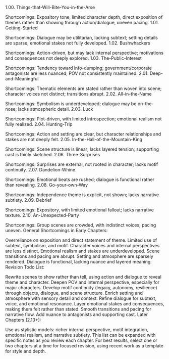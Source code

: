 1.00. Things-that-Will-Bite-You-in-the-Arse

Shortcomings: Expository tone, limited character depth, direct exposition of themes rather than showing through action/dialogue, uneven pacing.
1.01. Getting-Started

Shortcomings: Dialogue may be utilitarian, lacking subtext; setting details are sparse; emotional stakes not fully developed.
1.02. Bushwhackers

Shortcomings: Action-driven, but may lack internal perspective; motivations and consequences not deeply explored.
1.03. The-Public-Interest

Shortcomings: Tendency toward info-dumping; government/corporate antagonists are less nuanced; POV not consistently maintained.
2.01. Deep-and-Meaningful

Shortcomings: Thematic elements are stated rather than woven into scene; character voices not distinct; transitions abrupt.
2.02. All-in-the-Name

Shortcomings: Symbolism is underdeveloped; dialogue may be on-the-nose; lacks atmospheric detail.
2.03. Luck

Shortcomings: Plot-driven, with limited introspection; emotional realism not fully realized.
2.04. Hunting-Trip

Shortcomings: Action and setting are clear, but character relationships and stakes are not deeply felt.
2.05. In-the-Hall-of-the-Mountain-King

Shortcomings: Scene structure is linear; lacks layered tension; supporting cast is thinly sketched.
2.06. Three-Surprises

Shortcomings: Surprises are external, not rooted in character; lacks motif continuity.
2.07. Dandelion-Whine

Shortcomings: Emotional beats are rushed; dialogue is functional rather than revealing.
2.08. Go-your-own-Way

Shortcomings: Independence theme is explicit, not shown; lacks narrative subtlety.
2.09. Debrief

Shortcomings: Expository, with limited emotional fallout; lacks narrative texture.
2.10. An-Unexpected-Party

Shortcomings: Group scenes are crowded, with indistinct voices; pacing uneven.
General Shortcomings in Early Chapters:

Overreliance on exposition and direct statement of theme.
Limited use of subtext, symbolism, and motif.
Character voices and internal perspectives are less distinct.
Emotional realism and stakes are underdeveloped.
Scene transitions and pacing are abrupt.
Setting and atmosphere are sparsely rendered.
Dialogue is functional, lacking nuance and layered meaning.
Revision Todo List:

Rewrite scenes to show rather than tell, using action and dialogue to reveal theme and character.
Deepen POV and internal perspective, especially for major characters.
Develop motif continuity (legacy, autonomy, resilience) through objects, dialogue, and scene structure.
Enrich setting and atmosphere with sensory detail and context.
Refine dialogue for subtext, voice, and emotional resonance.
Layer emotional stakes and consequences, making them felt rather than stated.
Smooth transitions and pacing for narrative flow.
Add nuance to antagonists and supporting cast.
Later Chapters (2.13+):

Use as stylistic models: richer internal perspective, motif integration, emotional realism, and narrative subtlety.
This list can be expanded with specific notes as you review each chapter. For best results, select one or two chapters at a time for focused revision, using recent work as a template for style and depth.